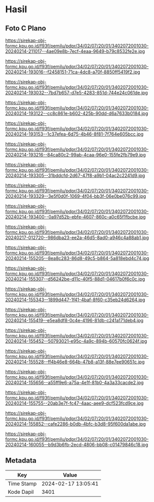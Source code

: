 # Hasil

## Foto C Plano

https://sirekap-obj-formc.kpu.go.id/f93f/pemilu/pdpr/34/02/07/20/01/3402072001030-20240214-211017--4ae09e8b-7ecf-4eaa-9649-b79c8532fe2e.jpg

https://sirekap-obj-formc.kpu.go.id/f93f/pemilu/pdpr/34/02/07/20/01/3402072001030-20240214-193016--f2458151-71ca-4dc8-a70f-8850ff5419f2.jpg

https://sirekap-obj-formc.kpu.go.id/f93f/pemilu/pdpr/34/02/07/20/01/3402072001030-20240214-193032--7bd7b657-d7e5-4283-851d-744e24c061de.jpg

https://sirekap-obj-formc.kpu.go.id/f93f/pemilu/pdpr/34/02/07/20/01/3402072001030-20240214-193122--cc8c861e-b602-425b-90dd-d6a7633b0184.jpg

https://sirekap-obj-formc.kpu.go.id/f93f/pemilu/pdpr/34/02/07/20/01/3402072001030-20240214-193153--1c37efea-6d75-4b46-8f81-7f764e605bcc.jpg

https://sirekap-obj-formc.kpu.go.id/f93f/pemilu/pdpr/34/02/07/20/01/3402072001030-20240214-193216--84ca80c2-99ab-4caa-96e0-155fe2fb79e9.jpg

https://sirekap-obj-formc.kpu.go.id/f93f/pemilu/pdpr/34/02/07/20/01/3402072001030-20240214-193305--31bddcfd-2d67-47f8-a9b1-04ac2c2241d9.jpg

https://sirekap-obj-formc.kpu.go.id/f93f/pemilu/pdpr/34/02/07/20/01/3402072001030-20240214-193329--3e5f0d0f-1069-4f04-bb3f-06e0be076c99.jpg

https://sirekap-obj-formc.kpu.go.id/f93f/pemilu/pdpr/34/02/07/20/01/3402072001030-20240214-193400--0a97d52b-ebfe-4607-860c-a0c65f1fbcbe.jpg

https://sirekap-obj-formc.kpu.go.id/f93f/pemilu/pdpr/34/02/07/20/01/3402072001030-20240217-012720--986dba23-ee2a-46d5-8ad0-a946c4a88ab1.jpg

https://sirekap-obj-formc.kpu.go.id/f93f/pemilu/pdpr/34/02/07/20/01/3402072001030-20240214-155205--8ea8c283-86d8-49c5-b864-5a818ebd4c74.jpg

https://sirekap-obj-formc.kpu.go.id/f93f/pemilu/pdpr/34/02/07/20/01/3402072001030-20240214-155307--d56242be-d11c-40f5-88d1-04617b0f6c0c.jpg

https://sirekap-obj-formc.kpu.go.id/f93f/pemilu/pdpr/34/02/07/20/01/3402072001030-20240214-155343--1899d447-1f41-4baf-8f60-c35eb24d6264.jpg

https://sirekap-obj-formc.kpu.go.id/f93f/pemilu/pdpr/34/02/07/20/01/3402072001030-20240214-155419--e5ea8df8-0c4e-4196-81db-c241a171deb4.jpg

https://sirekap-obj-formc.kpu.go.id/f93f/pemilu/pdpr/34/02/07/20/01/3402072001030-20240214-155452--50793021-e95c-4a9c-894b-60570fc0624f.jpg

https://sirekap-obj-formc.kpu.go.id/f93f/pemilu/pdpr/34/02/07/20/01/3402072001030-20240214-155528--ff4b46e8-664b-47b8-a13f-88e7ee90651c.jpg

https://sirekap-obj-formc.kpu.go.id/f93f/pemilu/pdpr/34/02/07/20/01/3402072001030-20240214-155656--a55ff9e6-a75a-4e1f-81b0-4a3a33cacde2.jpg

https://sirekap-obj-formc.kpu.go.id/f93f/pemilu/pdpr/34/02/07/20/01/3402072001030-20240214-155755--20ab3e7f-fc47-4aac-aee9-dcf523fcd9ce.jpg

https://sirekap-obj-formc.kpu.go.id/f93f/pemilu/pdpr/34/02/07/20/01/3402072001030-20240214-155852--cafe2286-b0db-4bfc-b3d8-95f600da1abe.jpg

https://sirekap-obj-formc.kpu.go.id/f93f/pemilu/pdpr/34/02/07/20/01/3402072001030-20240214-160055--b9d3b6fb-2ecd-4806-bb08-c01479846c18.jpg


## Metadata

| Key        | Value               |
| ---------- | ------------------- |
| Time Stamp | 2024-02-17 13:05:41 |
| Kode Dapil | 3401                |



